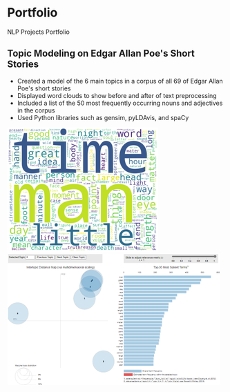 # Portfolio
NLP Projects Portfolio

## Topic Modeling on Edgar Allan Poe's Short Stories

- Created a model of the 6 main topics in a corpus of all 69 of Edgar Allan Poe's short stories
- Displayed word clouds to show before and after of text preprocessing
- Included a list of the 50 most frequently occurring nouns and adjectives in the corpus
- Used Python libraries such as gensim, pyLDAvis, and spaCy

![](/images/Word%20Cloud%20of%20Terms%20in%20EAP's%20Short%20Stories%20-%20Smaller%20Thumbnail.png)
![](/images/Topic%20Model%20of%20EAP's%20Short%20Stories%20-%20Smaller%20Thumbnail.PNG)
